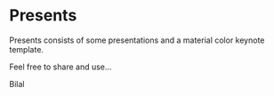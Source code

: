 Presents
===================

Presents consists of some presentations and a material color keynote template.

Feel free to share and use...

Bilal